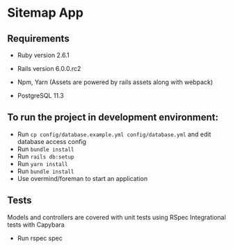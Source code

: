 # Sitemap App

## Requirements

* Ruby version 2.6.1

* Rails version 6.0.0.rc2

* Npm, Yarn (Assets are powered by rails assets along with webpack)

* PostgreSQL 11.3

## To run the project in development environment:

- Run `cp config/database.example.yml config/database.yml` and edit database access config
- Run `bundle install`
- Run `rails db:setup`
- Run `yarn install`
- Run `bundle install`
- Use overmind/foreman to start an application

## Tests

Models and controllers are covered with unit tests using RSpec
Integrational tests with Capybara

- Run rspec spec
